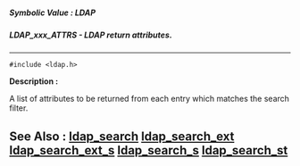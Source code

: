 ##### Symbolic Value : LDAP
##### LDAP_xxx_ATTRS - LDAP return attributes.
---
```
#include <ldap.h>
```
**Description :**

A list of attributes to be returned from each entry which matches the search 
filter.

**See Also :**
[ldap_search](/domino-c-api-docs/reference/Func/ldap_search)
[ldap_search_ext](/domino-c-api-docs/reference/Func/ldap_search_ext)
[ldap_search_ext_s](/domino-c-api-docs/reference/Func/ldap_search_ext_s)
[ldap_search_s](/domino-c-api-docs/reference/Func/ldap_search_s)
[ldap_search_st](/domino-c-api-docs/reference/Func/ldap_search_st)
---
